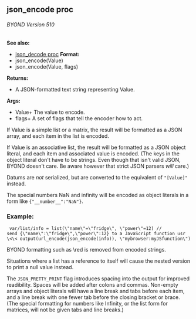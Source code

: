 ## json_encode proc 
###### BYOND Version 510
**See also:**
+   [json_decode proc](/ref/proc/json_decode.md) <!-- -->
**Format:**
+   json_encode(Value)
+   json_encode(Value, flags)
<!-- -->
**Returns:**
+   A JSON-formatted text string representing Value.
<!-- -->
**Args:**
+   Value+ The value to encode.
+   flags+ A set of flags that tell the encoder how to act.


If Value is a simple list or a matrix, the result will be
formatted as a JSON array, and each item in the list is encoded.


If Value is an associative list, the result will be formatted
as a JSON object literal, and each item and associated value is encoded.
(The keys in the object literal don\'t have to be strings. Even though
that isn\'t valid JSON, BYOND doesn\'t care. Be aware however that
strict JSON parsers *will* care.) 

Datums are *not* serialized,
but are converted to the equivalent of `"[Value]"` instead. 

The
special numbers NaN and infinity will be encoded as object literals in a
form like `{"__number__":"NaN"}`.
### Example:

```
 var/list/info = list(\"name\"=\"fridge\", \"power\"=12) //
send {\"name\":\"fridge\",\"power\":12} to a JavaScript function usr
\<\< output(url_encode(json_encode(info)), \"mybrowser:myJSfunction\")

```
 

BYOND formatting such as \\red is removed from
encoded strings. 

Situations where a list has a reference to
itself will cause the nested version to print a null value instead.


The `JSON_PRETTY_PRINT` flag introduces spacing into the output
for improved readibility. Spaces will be added after colons and commas.
Non-empty arrays and object literals will have a line break and tabs
before each item, and a line break with one fewer tab before the closing
bracket or brace. (The special formatting for numbers like Infinity, or
the list form for matrices, will not be given tabs and line breaks.)